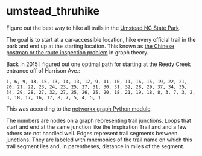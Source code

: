 # umstead_thruhike

Figure out the best way to hike all trails in the [Umstead NC State Park](https://www.ncparks.gov/william-b-umstead-state-park/home).


The goal is to start at a car-accessible location, hike every official trail in the park and end up at the starting location. This known as [the Chinese postman or the route inspection problem](http://en.wikipedia.org/wiki/Route_inspection_problem) in graph theory.

Back in 2015 I figured out one optimal path for starting at the Reedy Creek entrance off of Harrison Ave.:

```text
1, 6, 9, 13, 15, 13, 14, 13, 12, 9, 11, 10, 11, 16, 15, 19, 22, 21, 20, 21, 22, 23, 24, 23, 25, 27, 31, 30, 31, 32, 28, 29, 37, 34, 35, 34, 29, 28, 27, 32, 27, 25, 26, 25, 20, 18, 21, 19, 18, 8, 3, 7, 3, 2, 3, 18, 17, 16, 17, 8, 7, 5, 4, 5, 1
```

This was according to the [networkx graph Python module](https://networkx.org/documentation/stable/reference/introduction.html).

The numbers are nodes on a graph representing trail junctions. Loops that start and end at the same junction like the Inspiration Trail and and a few others are not handled well. Edges represent trail segments between junctions. They are labeled with mnemonics of the trail name on which this trail segment lies and, in parentheses, distance in miles of the segment.


